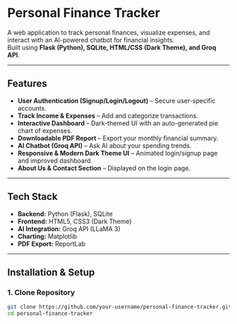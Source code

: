 # **Personal Finance Tracker**

A web application to track personal finances, visualize expenses, and interact with an AI-powered chatbot for financial insights.  
Built using **Flask (Python), SQLite, HTML/CSS (Dark Theme), and Groq API**.

---

## **Features**
- **User Authentication (Signup/Login/Logout)** – Secure user-specific accounts.
- **Track Income & Expenses** – Add and categorize transactions.
- **Interactive Dashboard** – Dark-themed UI with an auto-generated pie chart of expenses.
- **Downloadable PDF Report** – Export your monthly financial summary.
- **AI Chatbot (Groq API)** – Ask AI about your spending trends.
- **Responsive & Modern Dark Theme UI** – Animated login/signup page and improved dashboard.
- **About Us & Contact Section** – Displayed on the login page.

---

## **Tech Stack**
- **Backend:** Python (Flask), SQLite
- **Frontend:** HTML5, CSS3 (Dark Theme)
- **AI Integration:** Groq API (LLaMA 3)
- **Charting:** Matplotlib
- **PDF Export:** ReportLab

---

## **Installation & Setup**

### **1. Clone Repository**
```bash
git clone https://github.com/your-username/personal-finance-tracker.git
cd personal-finance-tracker
